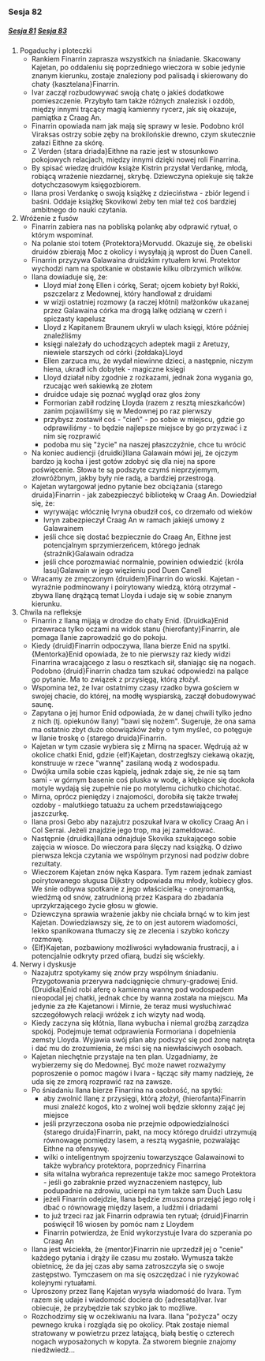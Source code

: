 ### Sesja 82
##### [Sesja 81](#sesja-081) [Sesja 83](#sesja-083)
1. Pogaduchy i ploteczki
	- Rankiem Finarrin zaprasza wszystkich na śniadanie. Skacowany Kajetan, po oddaleniu się poprzedniego wieczora w sobie jedynie znanym kierunku, zostaje znaleziony pod palisadą i skierowany do chaty {kasztelana}Finarrin.
	- Ivar zaczął rozbudowywać swoją chatę o jakieś dodatkowe pomieszczenie. Przybyło tam także różnych znalezisk i ozdób, między innymi trącący magią kamienny rycerz, jak się okazuje, pamiątka z Craag An.
	- Finarrin opowiada nam jak mają się sprawy w lesie. Podobno król Viraksas ostrzy sobie zęby na brokilońskie drewno, czym skutecznie załazi Eithne za skórę.
	- Z Verden {stara driada}Eithne na razie jest w stosunkowo pokojowych relacjach, między innymi dzięki nowej roli Finarrina.
	- By spisać wiedzę druidów książe Kistrin przysłał Verdankę, młodą, robiącą wrażenie niezdarnej, skrybę. Dziewczyna opiekuje się także dotychczasowym księgozbiorem.
	- Ilana prosi Verdankę o swoją książkę z dzieciństwa - zbiór legend i baśni. Oddaje książkę Skovikowi żeby ten miał też coś bardziej ambitnego do nauki czytania.
2. Wróżenie z fusów
	- Finarrin zabiera nas na pobliską polankę aby odprawić rytuał, o którym wspominał.
	- Na polanie stoi totem {Protektora}Morvudd. Okazuje się, że obeliski druidów zbierają Moc z okolicy i wysyłają ją wprost do Duen Canell.
	- Finarrin przyzywa Galawaina druidzkim rytuałem krwi. Protektor wychodzi nam na spotkanie w obstawie kilku olbrzymich wilków.
	- Ilana dowiaduje się, że:
		- Lloyd miał żonę Ellen i córkę, Serat; ojcem kobiety był Rokki, pszczelarz z Medownej, który handlował z druidami
		- w wizji ostatniej rozmowy (a raczej kłótni) małżonków ukazanej przez Galawaina córka ma drogą lalkę odzianą w czerń i spiczasty kapelusz
		- Lloyd z Kapitanem Braunem ukryli w ulach księgi, które później znaleźliśmy
		- księgi należały do uchodzących adeptek magii z Aretuzy, niewiele starszych od córki {żołdaka}Lloyd
		- Ellen zarzuca mu, że wydał niewinne dzieci, a następnie, niczym hiena, ukradł ich dobytek - magiczne księgi
		- Lloyd działał niby zgodnie z rozkazami, jednak żona wygania go, rzucając weń sakiewką ze złotem
		- druidce udaje się poznać wygląd oraz głos żony
		- Formorian zabił rodzinę Lloyda (razem z resztą mieszkańców) zanim pojawiliśmy się w Medownej po raz pierwszy
		- przybysz zostawił coś - "cień" - po sobie w miejscu, gdzie go odprawiliśmy - to będzie najlepsze miejsce by go przyzwać i z nim się rozprawić
		- podoba mu się "życie" na naszej płaszczyźnie, chce tu wrócić
	- Na koniec audiencji {druidki}Ilana Galawain mówi jej, że ojczym bardzo ją kocha i jest gotów zdobyć się dla niej na spore poświęcenie. Słowa te są podszyte czymś nieprzyjemym, złowróżbnym, jakby były nie radą, a bardziej przestrogą.
	- Kajetan wytargował jedno pytanie bez obciążania {starego druida}Finarrin - jak zabezpieczyć bibliotekę w Craag An. Dowiedział się, że:
		- wyrywając włócznię Ivryna obudził coś, co drzemało od wieków
		- Ivryn zabezpieczył Craag An w ramach jakiejś umowy z Galawainem
		- jeśli chce się dostać bezpiecznie do Craag An, Eithne jest potencjalnym sprzymierzeńcem, którego jednak {strażnik}Galawain odradza
		- jeśli chce porozmawiać normalnie, powinien odwiedzić {króla lasu}Galawain w jego więzieniu pod Duen Canell
	- Wracamy ze zmęczonym {druidem}Finarrin do wioski. Kajetan - wyraźnie podminowany i poirytowany wiedzą, którą otrzymał - zbywa Ilanę drążącą temat Lloyda i udaje się w sobie znanym kierunku.
3. Chwila na refleksje
	- Finarrin z Ilaną mijają w drodze do chaty Enid. {Druidka}Enid przewraca tylko oczami na widok stanu {hierofanty}Finarrin, ale pomaga Ilanie zaprowadzić go do pokoju.
	- Kiedy {druid}Finarrin odpoczywa, Ilana bierze Enid na spytki. {Mentorka}Enid opowiada, że to nie pierwszy raz kiedy widzi Finarrina wracającego z lasu o resztkach sił, słaniając się na nogach. Podobno {druid}Finarrin chadza tam szukać odpowiedzi na palące go pytanie. Ma to związek z przysięgą, którą złożył.
	- Wspomina też, że Ivar ostatnimy czasy rzadko bywa gościem w swojej chacie, do której, na modłę wyspiarską, zaczął dobudowywać saunę.
	- Zapytana o jej humor Enid odpowiada, że w danej chwili tylko jedno z nich (tj. opiekunów Ilany) "bawi się nożem". Sugeruje, że ona sama ma ostatnio zbyt dużo obowiązków żeby o tym myśleć, co potęguje w Ilanie troskę o {starego druida}Finarrin.
	- Kajetan w tym czasie wybiera się z Mirną na spacer. Wędrują aż w okolice chatki Enid, gdzie {elf}Kajetan, dostrzegłszy ciekawą okazję, konstruuje w rzece "wannę" zasilaną wodą z wodospadu.
	- Dwójka umila sobie czas kąpielą, jednak zdaje się, że nie są tam sami - w górnym basenie coś pluska w wodę, a kłębiące się dookoła motyle wydają się zupełnie nie po motylemu cichutko chichotać.
	- Mirna, oprócz pieniędzy i znajomości, dorobiła się także trwałej ozdoby - malutkiego tatuażu za uchem przedstawiającego jaszczurkę.
	- Ilana prosi Gebo aby nazajutrz poszukał Ivara w okolicy Craag An i Col Serrai. Jeżeli znajdzie jego trop, ma jej zameldować.
	- Następnie {druidka}Ilana odnajduje Skovika szukającego sobie zajęcia w wiosce. Do wieczora para ślęczy nad książką. O dziwo pierwsza lekcja czytania we wspólnym przynosi nad podziw dobre rezultaty.
	- Wieczorem Kajetan znów nęka Kaspara. Tym razem jednak zamiast poirytowanego sługusa Dijkstry odpowiada mu młody, kobiecy głos. We śnie odbywa spotkanie z jego właścicielką - onejromantką, wiedźmą od snów, zatrudnioną przez Kaspara do zbadania uprzykrzającego życie głosu w głowie.
	- Dziewczyna sprawia wrażenie jakby nie chciała brnąć w to kim jest Kajetan. Dowiedziawszy się, że to on jest autorem wiadomości, lekko spanikowana tłumaczy się ze zlecenia i szybko kończy rozmowę.
	- {Elf}Kajetan, pozbawiony możliwości wyładowania frustracji, a i potencjalnie odkryty przed ofiarą, budzi się wściekły.
4. Nerwy i dyskusje
	- Nazajutrz spotykamy się znów przy wspólnym śniadaniu. Przygotowania przerywa nadciągnięcie chmury-gradowej Enid. {Druidka}Enid robi aferę o kamienną wannę pod wodospadem nieopodal jej chatki, jednak chce by wanna została na miejscu. Ma jedynie za złe Kajetanowi i Mirnie, że teraz musi wysłuchiwać szczegółowych relacji wróżek z ich wizyty nad wodą.
	- Kiedy zaczyna się kłótnia, Ilana wybucha i niemal groźbą zarządza spokój. Podejmuje temat odprawienia Formoriana i dopełnienia zemsty Lloyda. Wyjawia swój plan aby podszyć się pod żonę natręta i dać mu do zrozumienia, że mści się na niewłaściwych osobach.
	- Kajetan niechętnie przystaje na ten plan. Uzgadniamy, że wybierzemy się do Medownej. Być może nawet rozważymy poproszenie o pomoc magów i Ivara - łącząc siły mamy nadzieję, że uda się ze zmorą rozprawić raz na zawsze.
	- Po śniadaniu Ilana bierze Finarrina na osobność, na spytki:
		- aby zwolnić Ilanę z przysięgi, którą złożył, {hierofanta}Finarrin musi znaleźć kogoś, kto z wolnej woli będzie skłonny zająć jej miejsce
		- jeśli przyrzeczona osoba nie przejmie odpowiedzialności {starego druida}Finarrin, pakt, na mocy którego druidzi utrzymują równowagę pomiędzy lasem, a resztą wygaśnie, pozwalając Eithne na ofensywę.
		- wilki o inteligentnym spojrzeniu towarzyszące Galawainowi to także wybrańcy protektora, poprzednicy Finarrina
		- siła witalna wybrańca reprezentuje także moc samego Protektora - jeśli go zabraknie przed wyznaczeniem następcy, lub podupadnie na zdrowiu, ucierpi na tym także sam Duch Lasu
		- jeżeli Finarrin odejdzie, Ilana będzie zmuszona przejąć jego rolę i dbać o równowagę między lasem, a ludźmi i driadami
		- to już trzeci raz jak Finarrin odprawia ten rytuał; {druid}Finarrin poświęcił 16 wiosen by pomóc nam z Lloydem
		- Finarrin potwierdza, że Enid wykorzystuje Ivara do szperania po Craag An
	- Ilana jest wściekła, że {mentor}Finarrin nie uprzedził jej o "cenie" każdego pytania i drąży ile czasu mu zostało. Wymusza także obietnicę, że da jej czas aby sama zatroszczyła się o swoje zastępstwo. Tymczasem on ma się oszczędzać i nie ryzykować kolejnymi rytuałami.
	- Uproszony przez Ilanę Kajetan wysyła wiadomość do Ivara. Tym razem się udaje i wiadomość dociera do {adresata}Ivar. Ivar obiecuje, że przybędzie tak szybko jak to możliwe.
	- Rozchodzimy się w oczekiwaniu na Ivara. Ilana "pożycza" oczy pewnego kruka i rozgląda się po okolicy. Ptak zostaje niemal stratowany w powietrzu przez latającą, białą bestię o czterech nogach wyposażonych w kopyta. Za stworem biegnie znajomy niedźwiedź...
